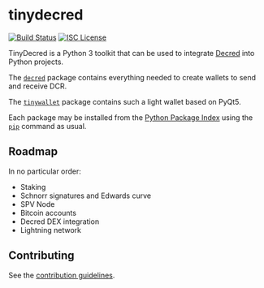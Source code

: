 # tinydecred

[![Build Status](https://github.com/decred/tinydecred/workflows/Build%20and%20Test/badge.svg)](https://github.com/decred/tinydecred/actions)
[![ISC License](https://img.shields.io/badge/license-ISC-blue.svg)](https://copyfree.org/)

TinyDecred is a Python 3 toolkit that can be used to integrate
[Decred](https://decred.org/) into Python projects.

The [`decred`](./decred) package contains everything needed to create wallets
to send and receive DCR.

The [`tinywallet`](./tinywallet) package contains such a light wallet based on
PyQt5.

Each package may be installed from the [Python Package Index](https://pypi.org/)
using the [`pip`](https://pip.pypa.io/) command as usual.

## Roadmap

In no particular order:

- Staking
- Schnorr signatures and Edwards curve
- SPV Node
- Bitcoin accounts
- Decred DEX integration
- Lightning network

## Contributing

See the [contribution guidelines](./CONTRIBUTING.md).
